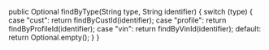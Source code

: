 public Optional<Customer> findByType(String type, String identifier) {
        switch (type) {
            case "cust":
                return findByCustId(identifier);
            case "profile":
                return findByProfileId(identifier);
            case "vin":
                return findByVinId(identifier);
            default:
                return Optional.empty();
        }
    }
